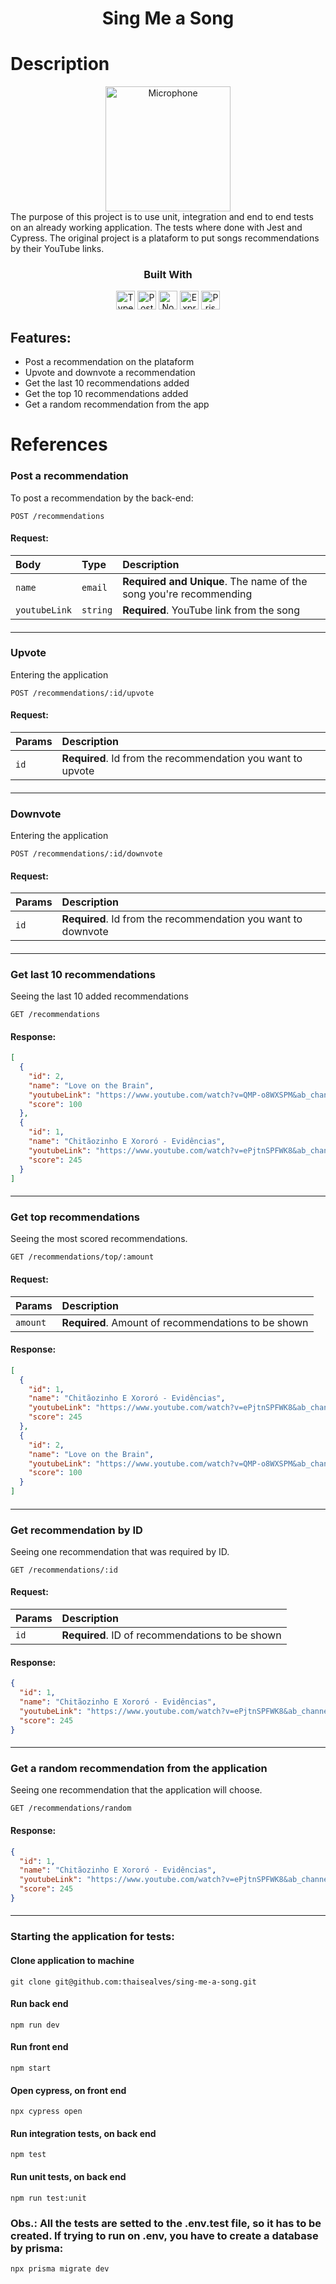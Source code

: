 <div align="center">
<h1>Sing Me a Song</h1>
</div>

# Description

<div align="center">
<img src="https://notion-emojis.s3-us-west-2.amazonaws.com/prod/svg-twitter/1f399-fe0f.svg" height="200px" alt="Microphone" title="Microphone"/>
</div>
The purpose of this project is to use unit, integration and end to end tests on an already working application. The tests where done with Jest and Cypress. The original project is a plataform to put songs recommendations by their YouTube links.

<div align="center">

  <h3>Built With</h3>
  <img src="https://img.shields.io/badge/TypeScript-007ACC?style=for-the-badge&logo=typescript&logoColor=white" height="30px" alt="Typescript" title="Typescript"/>
  <img src="https://img.shields.io/badge/PostgreSQL-316192?style=for-the-badge&logo=postgresql&logoColor=white" height="30px" alt="PostgreSQL" title="PostgreSQL"/>
  <img src="https://img.shields.io/badge/Node.js-43853D?style=for-the-badge&logo=node.js&logoColor=white" height="30px" alt="Node.js" title="Node.js"/>  
  <img src="https://img.shields.io/badge/Express.js-404D59?style=for-the-badge&logo=express.js&logoColor=white" height="30px" alt="Express.js" title="Express.js"/>  
  <img src="https://img.shields.io/badge/Prisma-3982CE?style=for-the-badge&logo=Prisma&logoColor=white" height="30px" alt="Prisma" title="Prisma"/>
  
</div>

## Features:

- Post a recommendation on the plataform
- Upvote and downvote a recommendation
- Get the last 10 recommendations added
- Get the top 10 recommendations added
- Get a random recommendation from the app

# References

### Post a recommendation

To post a recommendation by the back-end:

```http
POST /recommendations
```

#### Request:

| Body          | Type     | Description                                                       |
| :------------ | :------- | :---------------------------------------------------------------- |
| `name`        | `email`  | **Required and Unique**. The name of the song you're recommending |
| `youtubeLink` | `string` | **Required**. YouTube link from the song                          |

####

---

### Upvote

Entering the application

```http
POST /recommendations/:id/upvote
```

#### Request:

| Params | Description                                                 |
| :----- | :---------------------------------------------------------- |
| `id`   | **Required**. Id from the recommendation you want to upvote |

####

---

### Downvote

Entering the application

```http
POST /recommendations/:id/downvote
```

#### Request:

| Params | Description                                                   |
| :----- | :------------------------------------------------------------ |
| `id`   | **Required**. Id from the recommendation you want to downvote |

####

---

### Get last 10 recommendations

Seeing the last 10 added recommendations

```http
GET /recommendations
```

#### Response:

```json
[
  {
    "id": 2,
    "name": "Love on the Brain",
    "youtubeLink": "https://www.youtube.com/watch?v=QMP-o8WXSPM&ab_channel=Rihanna-Topic",
    "score": 100
  },
  {
    "id": 1,
    "name": "Chitãozinho E Xororó - Evidências",
    "youtubeLink": "https://www.youtube.com/watch?v=ePjtnSPFWK8&ab_channel=CHXVEVO",
    "score": 245
  }
]
```

####

---

### Get top recommendations

Seeing the most scored recommendations.

```http
GET /recommendations/top/:amount
```

#### Request:

| Params   | Description                                         |
| :------- | :-------------------------------------------------- |
| `amount` | **Required**. Amount of recommendations to be shown |

#### Response:

```json
[
  {
    "id": 1,
    "name": "Chitãozinho E Xororó - Evidências",
    "youtubeLink": "https://www.youtube.com/watch?v=ePjtnSPFWK8&ab_channel=CHXVEVO",
    "score": 245
  },
  {
    "id": 2,
    "name": "Love on the Brain",
    "youtubeLink": "https://www.youtube.com/watch?v=QMP-o8WXSPM&ab_channel=Rihanna-Topic",
    "score": 100
  }
]
```

####

---

### Get recommendation by ID

Seeing one recommendation that was required by ID.

```http
GET /recommendations/:id
```

#### Request:

| Params | Description                                     |
| :----- | :---------------------------------------------- |
| `id`   | **Required**. ID of recommendations to be shown |

#### Response:

```json
{
  "id": 1,
  "name": "Chitãozinho E Xororó - Evidências",
  "youtubeLink": "https://www.youtube.com/watch?v=ePjtnSPFWK8&ab_channel=CHXVEVO",
  "score": 245
}
```

####

---

### Get a random recommendation from the application

Seeing one recommendation that the application will choose.

```http
GET /recommendations/random
```

#### Response:

```json
{
  "id": 1,
  "name": "Chitãozinho E Xororó - Evidências",
  "youtubeLink": "https://www.youtube.com/watch?v=ePjtnSPFWK8&ab_channel=CHXVEVO",
  "score": 245
}
```

####

---

### Starting the application for tests:

#### Clone application to machine

```
git clone git@github.com:thaisealves/sing-me-a-song.git
```

#### Run back end

```
npm run dev
```

#### Run front end

```
npm start
```

#### Open cypress, on front end

```
npx cypress open
```

#### Run integration tests, on back end

```
npm test
```

#### Run unit tests, on back end

```
npm run test:unit
```

### Obs.: All the tests are setted to the .env.test file, so it has to be created. If trying to run on .env, you have to create a database by prisma:

```
npx prisma migrate dev
```
